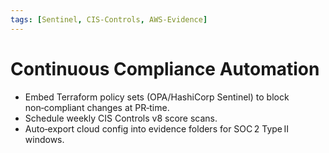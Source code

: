 ```yaml
---
tags: [Sentinel, CIS‑Controls, AWS‑Evidence]
---
```

# Continuous Compliance Automation
* Embed Terraform policy sets (OPA/HashiCorp Sentinel) to block non‑compliant changes at PR‑time.
* Schedule weekly CIS Controls v8 score scans.
* Auto‑export cloud config into evidence folders for SOC 2 Type II windows.
